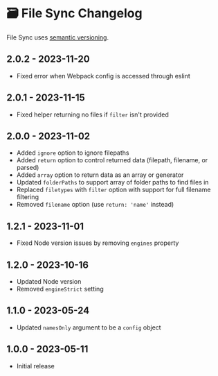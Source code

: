 # 🗃️ File Sync Changelog

File Sync uses [semantic versioning](https://semver.org/).

## 2.0.2 - 2023-11-20

* Fixed error when Webpack config is accessed through eslint

## 2.0.1 - 2023-11-15

* Fixed helper returning no files if `filter` isn't provided

## 2.0.0 - 2023-11-02

* Added `ignore` option to ignore filepaths
* Added `return` option to control returned data (filepath, filename, or parsed)
* Added `array` option to return data as an array or generator
* Updated `folderPaths` to support array of folder paths to find files in
* Replaced `filetypes` with `filter` option with support for full filename filtering
* Removed `filename` option (use `return: 'name'` instead)

## 1.2.1 - 2023-11-01

* Fixed Node version issues by removing `engines` property

## 1.2.0 - 2023-10-16

* Updated Node version
* Removed `engineStrict` setting

## 1.1.0 - 2023-05-24

* Updated `namesOnly` argument to be a `config` object

## 1.0.0 - 2023-05-11

* Initial release
